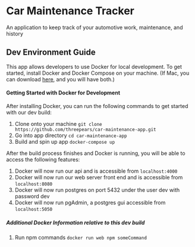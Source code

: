 # Car Maintenance Tracker

An application to keep track of your automotive work, maintenance, and history

## Dev Environment Guide

This app allows developers to use Docker for local development. To get started, install Docker and Docker Compose on your machine. (If Mac, you can download [here](https://docs.docker.com/docker-for-mac/install/), and you will have both.)

#### Getting Started with Docker for Development

After installing Docker, you can run the following commands to get started with our dev build:

1. Clone onto your machine `git clone https://github.com/threepears/car-maintenance-app.git` 
2. Go into app directory `cd car-maintenance-app`
3. Build and spin up app `docker-compose up`

After the build process finishes and Docker is running, you will be able to access the following features:

1. Docker will now run our api and is accessible from `localhost:4000`
2. Docker will now run our web server front end and is accessible from `localhost:8080`
3. Docker will now run postgres on port 5432 under the user dev with password dev
4. Docker will now run pgAdmin, a postgres gui accessible from `localhost:5050`

##### Additional Docker Information relative to this dev build

1. Run npm commands `docker run web npm someCommand`